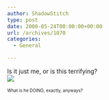 ```yaml
---
author: ShadowStitch
type: post
date: 2000-05-24T00:00:00+00:00
url: /archives/1070
categories:
  - General

---
```

Is it just me, or is this terrifying?  
<img decoding="async" src="http://www.shadowstitch.com/dance-anim.gif" /> 

<font size="1">What is he DOING, exactly, anyways?</font>